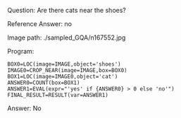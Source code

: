 Question: Are there cats near the shoes?

Reference Answer: no

Image path: ./sampled_GQA/n167552.jpg

Program:

```
BOX0=LOC(image=IMAGE,object='shoes')
IMAGE0=CROP_NEAR(image=IMAGE,box=BOX0)
BOX1=LOC(image=IMAGE0,object='cat')
ANSWER0=COUNT(box=BOX1)
ANSWER1=EVAL(expr="'yes' if {ANSWER0} > 0 else 'no'")
FINAL_RESULT=RESULT(var=ANSWER1)
```
Answer: No

